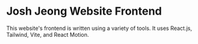# Josh Jeong Website Frontend

This website's frontend is written using a variety of tools. It uses React.js, Tailwind, Vite, and React Motion. 
